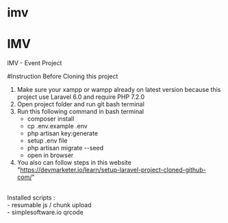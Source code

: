# imv
 
# IMV
IMV - Event Project

#Instruction Before Cloning this project
1. Make sure your xampp or wampp already on latest version because this project use Laravel 6.0 and require PHP 7.2.0
2. Open project folder and run git bash terminal
3. Run this following command in bash terminal 
    - composer install
    - cp .env.example .env
    - php artisan key:generate
    - setup .env file
    - php artisan migrate --seed
    - open in browser
4. You also can follow steps in this website "https://devmarketer.io/learn/setup-laravel-project-cloned-github-com/"

<br>
Installed scripts : <br>
- resumable js / chunk upload <br>
- simplesoftware.io qrcode <br>
